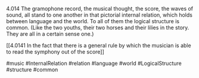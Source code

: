 4.014 The gramophone record, the musical thought, the score, the waves of sound, all stand to one another in that pictorial internal relation, which holds between language and the world.
To all of them the logical structure is common.
(Like the two youths, their two horses and their lilies in the story. They are all in a certain sense one.)

[[4.0141 In the fact that there is a general rule by which the musician is able to read the symphony out of the score]]

#music #InternalRelation #relation #language #world #LogicalStructure #structure #common 